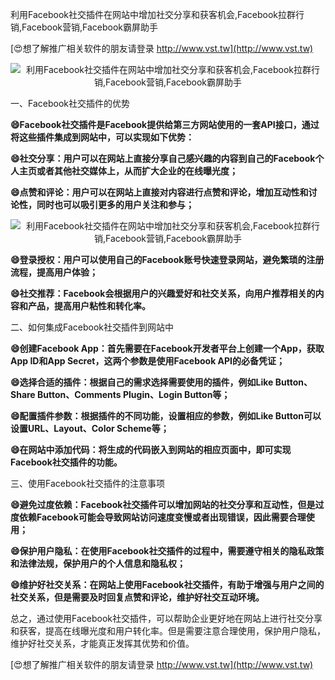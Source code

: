 利用Facebook社交插件在网站中增加社交分享和获客机会,Facebook拉群行销,Facebook营销,Facebook霸屏助手

[😍想了解推广相关软件的朋友请登录 http://www.vst.tw](http://www.vst.tw)

 <center><img src="https://vst.tw/MP4/tuiguang/png/4.png" alt="利用Facebook社交插件在网站中增加社交分享和获客机会,Facebook拉群行销,Facebook营销,Facebook霸屏助手"></center>

一、Facebook社交插件的优势

**😄Facebook社交插件是Facebook提供给第三方网站使用的一套API接口，通过将这些插件集成到网站中，可以实现如下优势：**

**😄社交分享：用户可以在网站上直接分享自己感兴趣的内容到自己的Facebook个人主页或者其他社交媒体上，从而扩大企业的在线曝光度；**

**😄点赞和评论：用户可以在网站上直接对内容进行点赞和评论，增加互动性和讨论性，同时也可以吸引更多的用户关注和参与；**

 <center><img src="https://vst.tw/MP4/tuiguang/png/2.png" alt="利用Facebook社交插件在网站中增加社交分享和获客机会,Facebook拉群行销,Facebook营销,Facebook霸屏助手"></center>

**😄登录授权：用户可以使用自己的Facebook账号快速登录网站，避免繁琐的注册流程，提高用户体验；**

**😄社交推荐：Facebook会根据用户的兴趣爱好和社交关系，向用户推荐相关的内容和产品，提高用户粘性和转化率。**

二、如何集成Facebook社交插件到网站中

**😄创建Facebook App：首先需要在Facebook开发者平台上创建一个App，获取App ID和App Secret，这两个参数是使用Facebook API的必备凭证；**

**😄选择合适的插件：根据自己的需求选择需要使用的插件，例如Like Button、Share Button、Comments Plugin、Login Button等；**

**😄配置插件参数：根据插件的不同功能，设置相应的参数，例如Like Button可以设置URL、Layout、Color Scheme等；**

**😄在网站中添加代码：将生成的代码嵌入到网站的相应页面中，即可实现Facebook社交插件的功能。**

三、使用Facebook社交插件的注意事项

**😄避免过度依赖：Facebook社交插件可以增加网站的社交分享和互动性，但是过度依赖Facebook可能会导致网站访问速度变慢或者出现错误，因此需要合理使用；**

**😄保护用户隐私：在使用Facebook社交插件的过程中，需要遵守相关的隐私政策和法律法规，保护用户的个人信息和隐私权；**

**😄维护好社交关系：在网站上使用Facebook社交插件，有助于增强与用户之间的社交关系，但是需要及时回复点赞和评论，维护好社交互动环境。**

总之，通过使用Facebook社交插件，可以帮助企业更好地在网站上进行社交分享和获客，提高在线曝光度和用户转化率。但是需要注意合理使用，保护用户隐私，维护好社交关系，才能真正发挥其优势和价值。

[😍想了解推广相关软件的朋友请登录 http://www.vst.tw](http://www.vst.tw)



